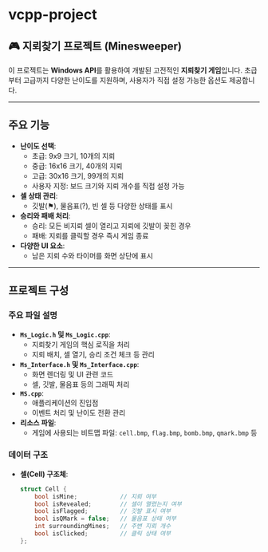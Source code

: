 # vcpp-project

## 🎮 지뢰찾기 프로젝트 (Minesweeper)

이 프로젝트는 **Windows API**를 활용하여 개발된 고전적인 **지뢰찾기 게임**입니다. 초급부터 고급까지 다양한 난이도를 지원하며, 사용자가 직접 설정 가능한 옵션도 제공합니다.

---

## 주요 기능

- **난이도 선택**:
  - 초급: 9x9 크기, 10개의 지뢰
  - 중급: 16x16 크기, 40개의 지뢰
  - 고급: 30x16 크기, 99개의 지뢰
  - 사용자 지정: 보드 크기와 지뢰 개수를 직접 설정 가능
- **셀 상태 관리**:
  - 깃발(⚑), 물음표(?), 빈 셀 등 다양한 상태를 표시
- **승리와 패배 처리**:
  - 승리: 모든 비지뢰 셀이 열리고 지뢰에 깃발이 꽂힌 경우
  - 패배: 지뢰를 클릭할 경우 즉시 게임 종료
- **다양한 UI 요소**:
  - 남은 지뢰 수와 타이머를 화면 상단에 표시

---

## 프로젝트 구성

### 주요 파일 설명

- **`Ms_Logic.h` 및 `Ms_Logic.cpp`**:
  - 지뢰찾기 게임의 핵심 로직을 처리
  - 지뢰 배치, 셀 열기, 승리 조건 체크 등 관리
- **`Ms_Interface.h` 및 `Ms_Interface.cpp`**:
  - 화면 렌더링 및 UI 관련 코드
  - 셀, 깃발, 물음표 등의 그래픽 처리
- **`MS.cpp`**:
  - 애플리케이션의 진입점
  - 이벤트 처리 및 난이도 전환 관리
- **리소스 파일**:
  - 게임에 사용되는 비트맵 파일: `cell.bmp`, `flag.bmp`, `bomb.bmp`, `qmark.bmp` 등

### 데이터 구조

- **셀(Cell) 구조체**:
  ```cpp
  struct Cell {
      bool isMine;            // 지뢰 여부
      bool isRevealed;        // 셀이 열렸는지 여부
      bool isFlagged;         // 깃발 표시 여부
      bool isQMark = false;   // 물음표 상태 여부
      int surroundingMines;   // 주변 지뢰 개수
      bool isClicked;         // 클릭 상태 여부
  };
